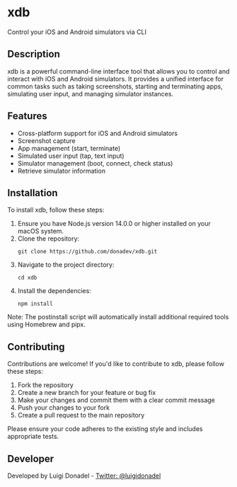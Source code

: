 # xdb

Control your iOS and Android simulators via CLI

## Description

xdb is a powerful command-line interface tool that allows you to control and interact with iOS and Android simulators. It provides a unified interface for common tasks such as taking screenshots, starting and terminating apps, simulating user input, and managing simulator instances.

## Features

- Cross-platform support for iOS and Android simulators
- Screenshot capture
- App management (start, terminate)
- Simulated user input (tap, text input)
- Simulator management (boot, connect, check status)
- Retrieve simulator information

## Installation

To install xdb, follow these steps:

1. Ensure you have Node.js version 14.0.0 or higher installed on your macOS system.
2. Clone the repository:
   ```
   git clone https://github.com/donadev/xdb.git
   ```
3. Navigate to the project directory:
   ```
   cd xdb
   ```
4. Install the dependencies:
   ```
   npm install
   ```

Note: The postinstall script will automatically install additional required tools using Homebrew and pipx.

## Contributing

Contributions are welcome! If you'd like to contribute to xdb, please follow these steps:

1. Fork the repository
2. Create a new branch for your feature or bug fix
3. Make your changes and commit them with a clear commit message
4. Push your changes to your fork
5. Create a pull request to the main repository

Please ensure your code adheres to the existing style and includes appropriate tests.

## Developer

Developed by Luigi Donadel - [Twitter: @luigidonadel](https://twitter.com/luigidonadel)
